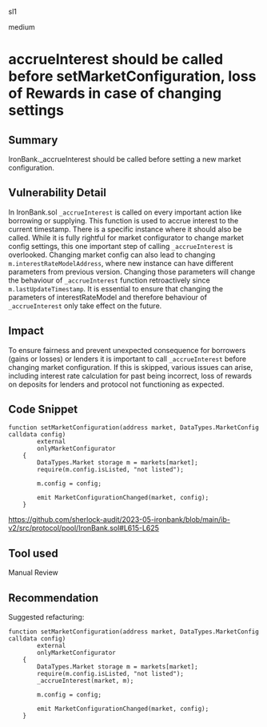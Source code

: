 sl1

medium

# accrueInterest should be called before setMarketConfiguration, loss of Rewards in case of changing settings

## Summary
IronBank._accrueInterest should be called before setting a new market configuration.
## Vulnerability Detail
In IronBank.sol ```_accrueInterest``` is called on every important action like borrowing or supplying. This function is used to accrue interest to the current timestamp. There is a specific instance where it should also be called. While it is fully rightful for market configurator to change market config settings, this one important step of calling ```_accrueInterest``` is overlooked. Changing market config can also lead to changing ```m.interestRateModelAddress```, where new instance can have different parameters from previous version. Changing those parameters will change the behaviour of ```_accrueInterest``` function retroactively since ```m.lastUpdateTimestamp```. It is essential to ensure that changing the parameters of interestRateModel and therefore behaviour of ```_accrueInterest``` only take effect on the future.

## Impact
To ensure fairness and prevent unexpected consequence for borrowers (gains or losses) or lenders it is important to call ```_accrueInterest``` before changing market configuration. If this is skipped, various issues can arise, including interest rate calculation for past being incorrect, loss of rewards on deposits for lenders and protocol not functioning as expected.
## Code Snippet
```solidity
function setMarketConfiguration(address market, DataTypes.MarketConfig calldata config)
        external
        onlyMarketConfigurator
    {
        DataTypes.Market storage m = markets[market];
        require(m.config.isListed, "not listed");

        m.config = config;

        emit MarketConfigurationChanged(market, config);
    }
```
https://github.com/sherlock-audit/2023-05-ironbank/blob/main/ib-v2/src/protocol/pool/IronBank.sol#L615-L625

## Tool used

Manual Review

## Recommendation
Suggested refacturing: 
```solidity
function setMarketConfiguration(address market, DataTypes.MarketConfig calldata config)
        external
        onlyMarketConfigurator
    {
        DataTypes.Market storage m = markets[market];
        require(m.config.isListed, "not listed");
        _accrueInterest(market, m);

        m.config = config;

        emit MarketConfigurationChanged(market, config);
    }
```